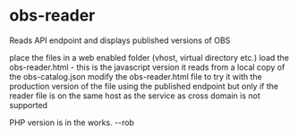 # obs-reader
Reads API endpoint and displays published versions of OBS

place the files in a web enabled folder (vhost, virtual directory etc.)
load the obs-reader.html - this is the javascript version
it reads from a local copy of the obs-catalog.json
modify the obs-reader.html file to try it with the production version of the file using the published endpoint
but only if the reader file is on the same host as the service as cross domain is not supported

PHP version is in the works.
--rob
